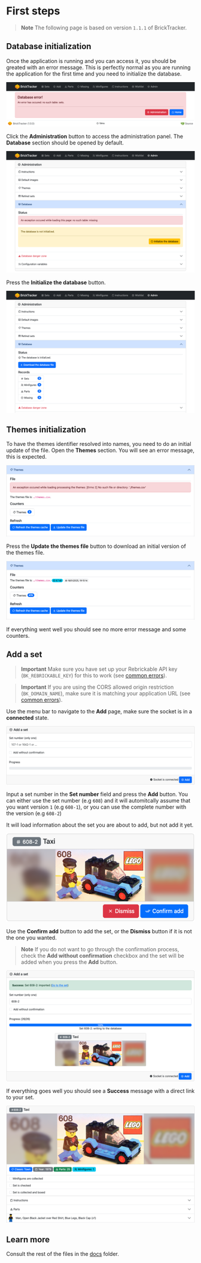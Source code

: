 # First steps

> **Note**
> The following page is based on version `1.1.1` of BrickTracker.

## Database initialization

Once the application is running and you can access it, you should be greated with an error message.
This is perfectly normal as you are running the application for the first time and you need to initialize the database.

![](images/first-steps-01.png)

Click the **Administration** button to access the administration panel.
The **Database** section should be opened by default.

![](images/first-steps-02.png)

Press the **Initialize the database** button.

![](images/first-steps-03.png)

## Themes initialization

To have the themes identifier resolved into names, you need to do an initial update of the file.
Open the **Themes** section.
You will see an error message, this is expected.

![](images/first-steps-07.png)

Press the **Update the themes file** button to download an initial version of the themes file.

![](images/first-steps-08.png)

If everything went well you should see no more error message and some counters.

## Add a set

> **Important**
> Make sure you have set up your Rebrickable API key (`BK_REBRICKABLE_KEY`) for this to work (see [common errors](common-errors.md)).

> **Important**
> If you are using the CORS allowed origin restriction (`BK_DOMAIN_NAME`), make sure it is matching your application URL (see [common errors](common-errors.md)).

Use the menu bar to navigate to the **Add** page, make sure the socket is in a **connected** state.

![](images/first-steps-04.png)

Input a set number in the **Set number** field and press the **Add** button.
You can either use the set number (e.g `608`) and it will automitcally assume that you want version `1` (e.g `608-1`),
or you can use the complete number with the version (e.g `608-2`)

It will load information about the set you are about to add, but not add it yet.

![](images/first-steps-05.png)

Use the **Confirm add** button to add the set, or the **Dismiss** button if it is not the one you wanted.

> **Note**
> If you do not want to go through the confirmation process, check the **Add without confirmation** checkbox and the
> set will be added when you press the **Add** button.

![](images/first-steps-06.png)

If everything goes well you should see a **Success** message with a direct link to your set.

![](images/first-steps-09.png)

## Learn more

Consult the rest of the files in the [docs](.) folder.
